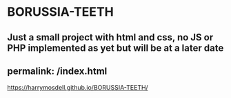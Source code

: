 # BORUSSIA-TEETH
Just a small project with html and css, no JS or PHP implemented as yet but will be at a later date
---
permalink: /index.html
---
https://harrymosdell.github.io/BORUSSIA-TEETH/
